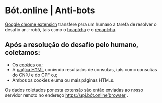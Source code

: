 # Bót.online | Anti-bots

[Google chrome extension](https://bót.online) transfere para um humano a tarefa de resolver o desafio
anti-robô, tais como o [hcaptcha](https://www.hcaptcha.com) e o [recaptcha](https://www.google.com/recaptcha).

## Após a resolução do desafio pelo humano, coletamos:
- Os [cookies](https://pt.wikipedia.org/wiki/Cookie_%28inform%25C3%25A1tica%29) ou;
- A [paǵina HTML](https://pt.wikipedia.org/wiki/P%C3%A1gina_de_rede) contendo resultados de consultas, tais como
consultas do CNPJ e do CPF ou;
- Ambos os cookies e uma ou mais páginas HTMLs.

Os dados coletados por esta extensão são então enviadas ao nosso servidor remoto no endereço
https://api.bót.online/browser .
